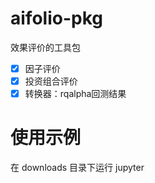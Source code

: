 # aifolio-pkg

效果评价的工具包

- [x] 因子评价
- [x] 投资组合评价
- [x] 转换器：rqalpha回测结果

# 使用示例

在 downloads 目录下运行 jupyter